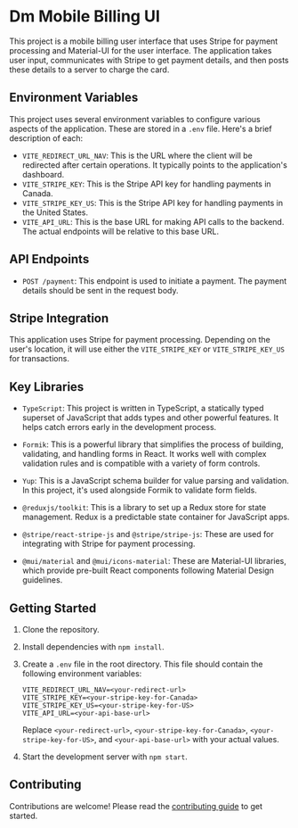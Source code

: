 # Dm Mobile Billing UI

This project is a mobile billing user interface that uses Stripe for payment processing and Material-UI for the user interface. The application takes user input, communicates with Stripe to get payment details, and then posts these details to a server to charge the card.

## Environment Variables

This project uses several environment variables to configure various aspects of the application. These are stored in a `.env` file. Here's a brief description of each:

- `VITE_REDIRECT_URL_NAV`: This is the URL where the client will be redirected after certain operations. It typically points to the application's dashboard.
- `VITE_STRIPE_KEY`: This is the Stripe API key for handling payments in Canada.
- `VITE_STRIPE_KEY_US`: This is the Stripe API key for handling payments in the United States.
- `VITE_API_URL`: This is the base URL for making API calls to the backend. The actual endpoints will be relative to this base URL.

## API Endpoints

- `POST /payment`: This endpoint is used to initiate a payment. The payment details should be sent in the request body.

## Stripe Integration

This application uses Stripe for payment processing. Depending on the user's location, it will use either the `VITE_STRIPE_KEY` or `VITE_STRIPE_KEY_US` for transactions.

## Key Libraries

- `TypeScript`: This project is written in TypeScript, a statically typed superset of JavaScript that adds types and other powerful features. It helps catch errors early in the development process.

- `Formik`: This is a powerful library that simplifies the process of building, validating, and handling forms in React. It works well with complex validation rules and is compatible with a variety of form controls.

- `Yup`: This is a JavaScript schema builder for value parsing and validation. In this project, it's used alongside Formik to validate form fields.

- `@reduxjs/toolkit`: This is a library to set up a Redux store for state management. Redux is a predictable state container for JavaScript apps.

- `@stripe/react-stripe-js` and `@stripe/stripe-js`: These are used for integrating with Stripe for payment processing.

- `@mui/material` and `@mui/icons-material`: These are Material-UI libraries, which provide pre-built React components following Material Design guidelines.

## Getting Started

1. Clone the repository.
2. Install dependencies with `npm install`.
3. Create a `.env` file in the root directory. This file should contain the following environment variables:

   ```plaintext
   VITE_REDIRECT_URL_NAV=<your-redirect-url>
   VITE_STRIPE_KEY=<your-stripe-key-for-Canada>
   VITE_STRIPE_KEY_US=<your-stripe-key-for-US>
   VITE_API_URL=<your-api-base-url>
   ```

   Replace `<your-redirect-url>`, `<your-stripe-key-for-Canada>`, `<your-stripe-key-for-US>`, and `<your-api-base-url>` with your actual values.

4. Start the development server with `npm start`.

## Contributing

Contributions are welcome! Please read the [contributing guide](CONTRIBUTING.md) to get started.
